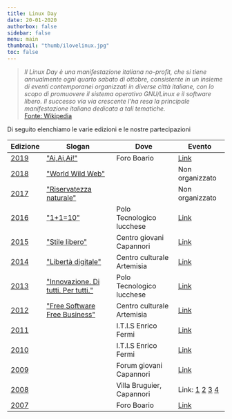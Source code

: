 ```yaml
---
title: Linux Day
date: 20-01-2020
authorbox: false
sidebar: false
menu: main
thumbnail: "thumb/ilovelinux.jpg"
toc: false
---
```

>*Il Linux Day è una manifestazione italiana no-profit, che si tiene annualmente ogni quarto sabato di ottobre, consistente in un insieme di eventi contemporanei organizzati in diverse città italiane, con lo scopo di promuovere il sistema operativo GNU/Linux e il software libero. Il successo via via crescente l'ha resa la principale manifestazione italiana dedicata a tali tematiche.*  
[Fonte: Wikipedia](https://it.wikipedia.org/wiki/Linux_Day)

Di seguito elenchiamo le varie edizioni e le nostre partecipazioni 

| Edizione                                                                   | Slogan                                                                 | Dove                       | Evento          |
| --------                                                                   | ---------                                                              | -------                    | ----            |
| [2019](https://www.linuxday.it/2019/)                                      | ["Ai,Ai,Ai!"](https://i.imgur.com/6JHVv9o.png)                         | Foro Boario                | [Link](2019)            |
| [2018](https://www.linuxday.it/2018/)                                      | ["World Wild Web"](https://i.imgur.com/k6EEVsP.png)                    |                            | Non organizzato |
| [2017](https://www.linuxday.it/2017/)                                      | ["Riservatezza naturale"](https://i.imgur.com/qYF9JhN.png)             |                            | Non organizzato |
| [2016](https://www.linuxday.it/2016/)                                      | ["1+1=10"](https://i.imgur.com/0vYBMpT.png)                            | Polo Tecnologico lucchese  | [Link](2018)          |
| [2015](https://www.linuxday.it/2015/)                                      | ["Stile libero"](https://i.imgur.com/i4IJAeb.jpg)                      | Centro giovani Capannori   | [Link](https://www.facebook.com/events/1603139663284806/)            |
| [2014](https://www.linuxday.it/2014/)                                      | ["Libertà digitale"](https://i.imgur.com/XflqjKe.png)                  | Centro culturale Artemisia | [Link](https://www.facebook.com/events/982188098473254/)            |
| [2013](https://web.archive.org/web/20131011055427/http://www.linuxday.it/) | ["Innovazione. Di tutti. Per tutti."](https://i.imgur.com/j62kuWW.png) | Polo Tecnologico lucchese  | [Link](https://web.archive.org/web/20140330015825/http://www.luccalug.it/linux-day-2013/)            |
| [2012](https://web.archive.org/web/20121030183903/http://www.linuxday.it/) | ["Free Software Free Business"](https://i.imgur.com/jmOwnNd.png)       | Centro culturale Artemisia | [Link](https://www.facebook.com/events/493742470643779/)            |
| [2011](https://web.archive.org/web/20111005220439/http://www.linuxday.it/) |                                                                        | I.T.I.S Enrico Fermi       | [Link](https://www.facebook.com/events/811300728938580/)            |
| [2010](https://web.archive.org/web/20101223034334/http://www.linuxday.it/) |                                                                        | I.T.I.S Enrico Fermi       | [Link](https://web.archive.org/web/20200205165507/https://www.loschermo.it/29906/)            |
| [2009](https://www.linuxday.it/2009/)                                      |                                                                        | Forum giovani Capannori    | [Link](2009/ld09.png)            |
| [2008](https://www.linuxday.it/2008/)                                      |                                                                        | Villa Bruguier, Capannori  | Link: [1](https://web.archive.org/web/20200205170516/https://www.loschermo.it/13198/) [2](https://www.flickr.com/photos/capannorieventi/albums/72157608463347295) [3](https://www.flickr.com/photos/capannorieventi/albums/72157608459370916) [4](https://www.flickr.com/photos/capannorieventi/albums/72157608469673308)            |
| [2007](https://web.archive.org/web/20071215032719/http://www.linuxday.it/) |                                                                        | Foro Boario                | [Link](https://web.archive.org/web/20071028075527/http://wiki.luccalug.it/doku.php/linuxday:programma)            |
